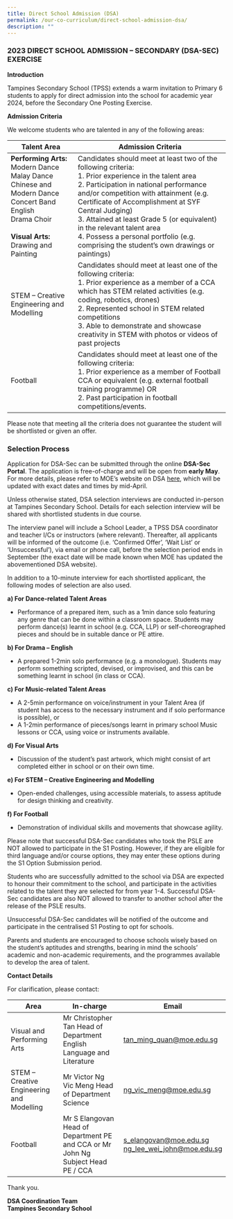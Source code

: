 ```yaml
---
title: Direct School Admission (DSA)
permalink: /our-co-curriculum/direct-school-admission-dsa/
description: ""
---
```

### 2023 DIRECT SCHOOL ADMISSION – SECONDARY (DSA-SEC) EXERCISE

**Introduction**

Tampines Secondary School (TPSS) extends a warm invitation to Primary 6 students to apply for direct admission into the school for academic year 2024, before the Secondary One Posting Exercise.

**Admission Criteria**

We welcome students who are talented in any of the following areas:

| Talent Area                                                                                                                            	| Admission Criteria                                                                                                                                                                                                                                                                                                                                                                                                                          	|
|----------------------------------------------------------------------------------------------------------------------------------------	|---------------------------------------------------------------------------------------------------------------------------------------------------------------------------------------------------------------------------------------------------------------------------------------------------------------------------------------------------------------------------------------------------------------------------------------------	|
| **Performing Arts:** Modern Dance<br>Malay Dance<br>Chinese and Modern Dance<br>Concert Band English<br>Drama Choir<br><br>**Visual Arts:**<br>Drawing and Painting 	| Candidates should meet at least two of the following criteria:<br>1. Prior experience in the talent area<br>2. Participation in national performance and/or competition with attainment (e.g. Certificate of Accomplishment at SYF Central Judging)<br>3. Attained at least Grade 5 (or equivalent) in the relevant talent area<br>4. Possess a personal portfolio (e.g. comprising the student’s own drawings or paintings)        	|
| STEM – Creative Engineering and Modelling                                                                                              	| Candidates should meet at least one of the following criteria:<br>1. Prior experience as a member of a CCA which has STEM related activities (e.g. coding, robotics, drones)<br>2. Represented school in STEM related competitions<br>3. Able to demonstrate and showcase creativity in STEM with photos or videos of past projects                                                                                                              	|
| Football                                                                                                                               	| Candidates should meet  at least one of the following criteria:<br>1. Prior experience as a member of Football CCA or equivalent (e.g. external football training programme)  OR<br>2. Past participation in football competitions/events. |

Please note that meeting all the criteria does not guarantee the student will be shortlisted or given an offer.                        	                                                               
### **Selection Process**

Application for DSA-Sec can be submitted through the online **DSA-Sec Portal**. The application is free-of-charge and will be open from **early May**. For more details, please refer to MOE’s website on DSA [here](https://www.moe.gov.sg/secondary/dsa), which will be updated with exact dates and times by mid-April.

Unless otherwise stated, DSA selection interviews are conducted in-person at Tampines Secondary School. Details for each selection interview will be shared with shortlisted students in due course.

The interview panel will include a School Leader, a TPSS DSA coordinator and teacher I/Cs or instructors (where relevant). Thereafter, all applicants will be informed of the outcome (i.e. ‘Confirmed Offer’, ‘Wait List’ or ‘Unsuccessful’), via email or phone call, before the selection period ends in September (the exact date will be made known when MOE has updated the abovementioned DSA website).

In addition to a 10-minute interview for each shortlisted applicant, the following modes of selection are also used.

**a) For Dance-related Talent Areas**
*   Performance of a prepared item, such as a 1min dance solo featuring any genre that can be done within a classroom space. Students may perform dance(s) learnt in school (e.g. CCA, LLP) or self-choreographed pieces and should be in suitable dance or PE attire.

**b) For Drama – English**

*   A prepared 1-2min solo performance (e.g. a monologue). Students may perform something scripted, devised, or improvised, and this can be something learnt in school (in class or CCA).

**c) For Music-related Talent Areas**

*   A 2-5min performance on voice/instrument in your Talent Area (if student has access to the necessary instrument and if solo performance is possible), or
*   A 1-2min performance of pieces/songs learnt in primary school Music lessons or CCA, using voice or instruments available.

**d) For Visual Arts**

*   Discussion of the student’s past artwork, which might consist of art completed either in school or on their own time.

**e) For STEM – Creative Engineering and Modelling**

*   Open-ended challenges, using accessible materials, to assess aptitude for design thinking and creativity.

**f) For Football**

*   Demonstration of individual skills and movements that showcase agility.

Please note that successful DSA-Sec candidates who took the PSLE are NOT allowed to participate in the S1 Posting. However, if they are eligible for third language and/or course options, they may enter these options during the S1 Option Submission period.

Students who are successfully admitted to the school via DSA are expected to honour their commitment to the school, and participate in the activities related to the talent they are selected for from year 1-4. Successful DSA-Sec candidates are also NOT allowed to transfer to another school after the release of the PSLE results.

Unsuccessful DSA-Sec candidates will be notified of the outcome and participate in the centralised S1 Posting to opt for schools.

Parents and students are encouraged to choose schools wisely based on the student’s aptitudes and strengths, bearing in mind the schools’ academic and non-academic requirements, and the programmes available to develop the area of talent.

**Contact Details**

For clarification, please contact:

| Area 	| In-charge 	| Email 	|
|---	|---	|---	|
| Visual and Performing Arts 	| Mr Christopher Tan Head of Department English Language and Literature 	| tan_ming_quan@moe.edu.sg 	|
| STEM – Creative Engineering and Modelling 	| Mr Victor Ng Vic Meng Head of Department Science 	| ng_vic_meng@moe.edu.sg 	|
| Football 	| Mr S Elangovan Head of Department PE and CCA   or   Mr John Ng Subject Head PE / CCA 	| s_elangovan@moe.edu.sg<br>ng_lee_wei_john@moe.edu.sg 	|

Thank you.

**DSA Coordination Team**<br>
**Tampines Secondary School**